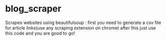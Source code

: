 # blog_scraper
Scrapes websites using beautifulsoup :
first you need to generate a csv file for article links(use any scraping extension on chrome)
after this just use this code and you are good to go!
